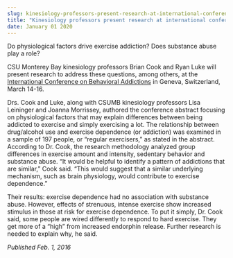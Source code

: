 ```yaml
---
slug: kinesiology-professors-present-research-at-international-conference
title: "Kinesiology professors present research at international conference"
date: January 01 2020
---
```


 
<p>
  Do physiological factors drive exercise addiction? Does substance abuse play a
  role?
</p>
<p>
  CSU Monterey Bay kinesiology professors Brian Cook and Ryan Luke will present
  research to address these questions, among others, at the
  <a href="https://www.icba2016.org/"
    >International Conference on Behavioral Addictions</a
  >
  in Geneva, Switzerland, March 14&#45;16.
</p>
<p>
  Drs. Cook and Luke, along with CSUMB kinesiology professors Lisa Leininger and
  Joanna Morrissey, authored the conference abstract focusing on physiological
  factors that may explain differences between being addicted to exercise and
  simply exercising a lot. The relationship between drug/alcohol use and
  exercise dependence &#40;or addiction&#41; was examined in a sample of 197
  people, or “regular exercisers,” as stated in the abstract. According to Dr.
  Cook, the research methodology analyzed group differences in exercise amount
  and intensity, sedentary behavior and substance abuse. “It would be helpful to
  identify a pattern of addictions that are similar,” Cook said. “This would
  suggest that a similar underlying mechanism, such as brain physiology, would
  contribute to exercise dependence.”
</p>
<p>
  Their results: exercise dependence had no association with substance abuse.
  However, effects of strenuous, intense exercise show increased stimulus in
  those at risk for exercise dependence. To put it simply, Dr. Cook said, some
  people are wired differently to respond to hard exercise. They get more of a
  “high” from increased endorphin release. Further research is needed to explain
  why, he said.
</p>
<p><em>Published Feb. 1, 2016</em></p>
 
